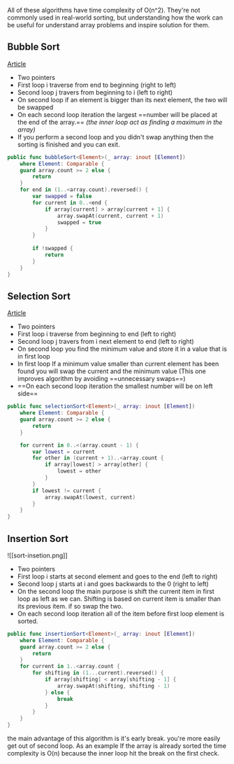 All of these algorithms have time complexity of O(n^2). They're not commonly used in real-world sorting, but understanding how the work can be useful for understand array problems and inspire solution for them.
## Bubble Sort
[Article](https://www.geeksforgeeks.org/bubble-sort/?ref=shm)
* Two pointers
* First loop i traverse from end to beginning (right to left)
* Second loop j travers from beginning to i (left to right)
* On second loop if an element is bigger than its next element, the two will be swapped
* On each second loop iteration the largest ==number will be placed at the end of the array.== *(the inner loop act as finding a maximum in the array)*
* If you perform a second loop and you didn't swap anything then the sorting is finished and you can exit.
```swift
public func bubbleSort<Element>(_ array: inout [Element])
    where Element: Comparable {
	guard array.count >= 2 else {
		return
	}
	for end in (1..<array.count).reversed() {
		var swapped = false
		for current in 0..<end {
			if array[current] > array[current + 1] {
			    array.swapAt(current, current + 1)
				swapped = true
			}
		}
		
		if !swapped {
			return
		}
	}
}
```

## Selection Sort
[Article](https://www.geeksforgeeks.org/selection-sort/?ref=shm)
 * Two pointers
* First loop i traverse from beginning to end (left to right)
* Second loop j travers from i next element to end (left to right)
* On second loop you find the minimum value and store it in a value that is in first loop
* In first loop If a minimum value smaller than current element has been found you will swap the current and the minimum value (This one improves algorithm by avoiding ==unnecessary swaps==)
* ==On each second loop iteration the smallest number will be on left side==
```swift
public func selectionSort<Element>(_ array: inout [Element])
    where Element: Comparable {
	guard array.count >= 2 else {
		return
	}

	for current in 0..<(array.count - 1) {
		var lowest = current
		for other in (current + 1)..<array.count {
			if array[lowest] > array[other] {
				lowest = other
			}
		}
		if lowest != current {
			array.swapAt(lowest, current)
		}
	}
}
```
## Insertion Sort
![[sort-insetion.png]]
 * Two pointers
* First loop i starts at second element and goes to the end (left to right)
* Second loop j starts at i and goes backwards to the 0 (right to left)
* On the second loop the main purpose is shift the current item in first loop as left as we can. Shifting is based on current item is smaller than its previous item. if so swap the two.
* On each second loop iteration all of the item before first loop element is sorted.
```swift
public func insertionSort<Element>(_ array: inout [Element])
    where Element: Comparable {
	guard array.count >= 2 else {
		return
	}
	for current in 1..<array.count {
		for shifting in (1...current).reversed() {
			if array[shifting] < array[shifting - 1] {
				array.swapAt(shifting, shifting - 1)
			} else {
				break
			}
		}
	}
}
```
the main advantage of this algorithm is it's early break. you're more easily get out of second loop. As an example If the array is already sorted the time complexity is O(n) because the inner loop hit the break on the first check.